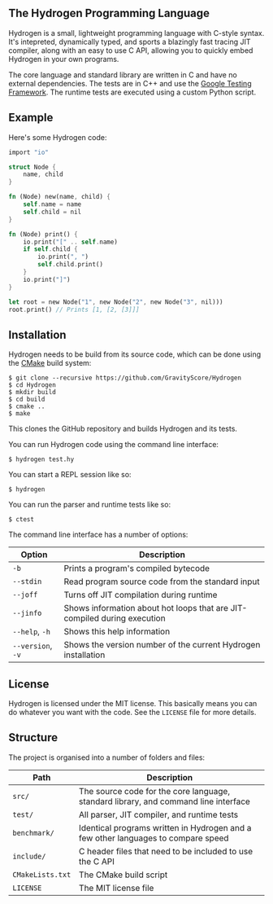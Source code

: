 
The Hydrogen Programming Language
---------------------------------

Hydrogen is a small, lightweight programming language with C-style syntax. It's intepreted, dynamically typed, and sports a blazingly fast tracing JIT compiler, along with an easy to use C API, allowing you to quickly embed Hydrogen in your own programs.

 The core language and standard library are written in C and have no external dependencies. The tests are in C++ and use the [Google Testing Framework](https://github.com/google/googletest). The runtime tests are executed using a custom Python script.


## Example

Here's some Hydrogen code:

```rust
import "io"

struct Node {
	name, child
}

fn (Node) new(name, child) {
	self.name = name
	self.child = nil
}

fn (Node) print() {
	io.print("[" .. self.name)
	if self.child {
		io.print(", ")
		self.child.print()
	}
	io.print("]")
}

let root = new Node("1", new Node("2", new Node("3", nil)))
root.print() // Prints [1, [2, [3]]]
```


## Installation

Hydrogen needs to be build from its source code, which can be done using the [CMake](https://cmake.org/) build system:

```
$ git clone --recursive https://github.com/GravityScore/Hydrogen
$ cd Hydrogen
$ mkdir build
$ cd build
$ cmake ..
$ make
```

This clones the GitHub repository and builds Hydrogen and its tests.

You can run Hydrogen code using the command line interface:

```
$ hydrogen test.hy
```

You can start a REPL session like so:

```
$ hydrogen
```

You can run the parser and runtime tests like so:

```
$ ctest
```

The command line interface has a number of options:

Option            | Description
----------------- | -----------
`-b`              | Prints a program's compiled bytecode
`--stdin`         | Read program source code from the standard input
`--joff`          | Turns off JIT compilation during runtime
`--jinfo`         | Shows information about hot loops that are JIT-compiled during execution
`--help`, `-h`    | Shows this help information
`--version`, `-v` | Shows the version number of the current Hydrogen installation


## License

Hydrogen is licensed under the MIT license. This basically means you can do whatever you want with the code. See the `LICENSE` file for more details.


## Structure

The project is organised into a number of folders and files:

Path             | Description
---------------- | -----------
`src/`           | The source code for the core language, standard library, and command line interface
`test/`          | All parser, JIT compiler, and runtime tests
`benchmark/`     | Identical programs written in Hydrogen and a few other languages to compare speed
`include/`       | C header files that need to be included to use the C API
`CMakeLists.txt` | The CMake build script
`LICENSE`        | The MIT license file
